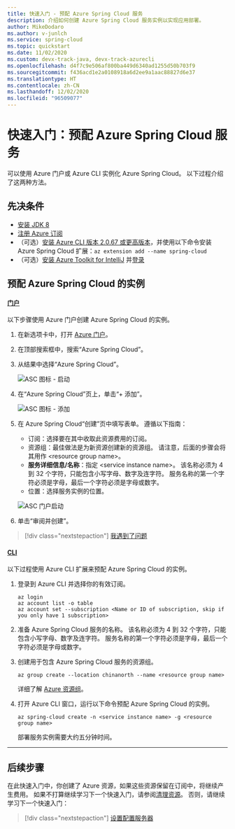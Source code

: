 ```yaml
---
title: 快速入门 - 预配 Azure Spring Cloud 服务
description: 介绍如何创建 Azure Spring Cloud 服务实例以实现应用部署。
author: MikeDodaro
ms.author: v-junlch
ms.service: spring-cloud
ms.topic: quickstart
ms.date: 11/02/2020
ms.custom: devx-track-java, devx-track-azurecli
ms.openlocfilehash: d4f7c9e506af800ba449d6340ad1255d50b703f9
ms.sourcegitcommit: f436acd1e2a0108918a6d2ee9a1aac88827d6e37
ms.translationtype: HT
ms.contentlocale: zh-CN
ms.lasthandoff: 12/02/2020
ms.locfileid: "96509077"
---
```

# <a name="quickstart-provision-azure-spring-cloud-service"></a>快速入门：预配 Azure Spring Cloud 服务

可以使用 Azure 门户或 Azure CLI 实例化 Azure Spring Cloud。  以下过程介绍了这两种方法。
## <a name="prerequisites"></a>先决条件

* [安装 JDK 8](https://docs.microsoft.com/java/azure/jdk/?preserve-view=true&view=azure-java-stable)
* [注册 Azure 订阅](https://www.microsoft.com/china/azure/index.html?fromtype=cn)
* （可选）[安装 Azure CLI 版本 2.0.67 或更高版本](/cli/install-azure-cli?preserve-view=true&view=azure-cli-latest)，并使用以下命令安装 Azure Spring Cloud 扩展：`az extension add --name spring-cloud`
* （可选）[安装 Azure Toolkit for IntelliJ](https://plugins.jetbrains.com/plugin/8053-azure-toolkit-for-intellij/) 并[登录](https://docs.microsoft.com/azure/developer/java/toolkit-for-intellij/create-hello-world-web-app#installation-and-sign-in)

## <a name="provision-an-instance-of-azure-spring-cloud"></a>预配 Azure Spring Cloud 的实例

#### <a name="portal"></a>[门户](#tab/Azure-portal)

以下步骤使用 Azure 门户创建 Azure Spring Cloud 的实例。

1. 在新选项卡中，打开 [Azure 门户](https://portal.azure.cn/)。 

2. 在顶部搜索框中，搜索“Azure Spring Cloud”。

3. 从结果中选择“Azure Spring Cloud”。

    ![ASC 图标 - 启动](./media/spring-cloud-quickstart-launch-app-portal/find-spring-cloud-start.png)

4. 在“Azure Spring Cloud”页上，单击“+ 添加”。

    ![ASC 图标 - 添加](./media/spring-cloud-quickstart-launch-app-portal/spring-cloud-add.png)

5. 在 Azure Spring Cloud“创建”页中填写表单。  遵循以下指南：
    - 订阅：选择要在其中收取此资源费用的订阅。
    - 资源组：最佳做法是为新资源创建新的资源组。 请注意，后面的步骤会将其用作 \<resource group name\>。
    - **服务详细信息/名称**：指定 \<service instance name\>。  该名称必须为 4 到 32 个字符，只能包含小写字母、数字及连字符。  服务名称的第一个字符必须是字母，最后一个字符必须是字母或数字。
    - 位置：选择服务实例的位置。

    ![ASC 门户启动](./media/spring-cloud-quickstart-launch-app-portal/portal-start.png)

6. 单击“审阅并创建”。

> [!div class="nextstepaction"]
> [我遇到了问题](https://www.research.net/r/javae2e?tutorial=asc-cli-quickstart&step=public-endpoint)

#### <a name="cli"></a>[CLI](#tab/Azure-CLI)

以下过程使用 Azure CLI 扩展来预配 Azure Spring Cloud 的实例。

1. 登录到 Azure CLI 并选择你的有效订阅。

    ```azurecli
    az login
    az account list -o table
    az account set --subscription <Name or ID of subscription, skip if you only have 1 subscription>
    ```

1. 准备 Azure Spring Cloud 服务的名称。  该名称必须为 4 到 32 个字符，只能包含小写字母、数字及连字符。  服务名称的第一个字符必须是字母，最后一个字符必须是字母或数字。

1. 创建用于包含 Azure Spring Cloud 服务的资源组。

    ```azurecli
    az group create --location chinanorth --name <resource group name>
    ```

    详细了解 [Azure 资源组](../azure-resource-manager/management/overview.md)。

1. 打开 Azure CLI 窗口，运行以下命令预配 Azure Spring Cloud 的实例。

    ```azurecli
    az spring-cloud create -n <service instance name> -g <resource group name>
    ```

    部署服务实例需要大约五分钟时间。
---

## <a name="next-steps"></a>后续步骤

在此快速入门中，你创建了 Azure 资源，如果这些资源保留在订阅中，将继续产生费用。 如果不打算继续学习下一个快速入门，请参阅[清理资源](spring-cloud-quickstart-logs-metrics-tracing.md#clean-up-resources)。 否则，请继续学习下一个快速入门：

> [!div class="nextstepaction"]
> [设置配置服务器](spring-cloud-quickstart-setup-config-server.md)

